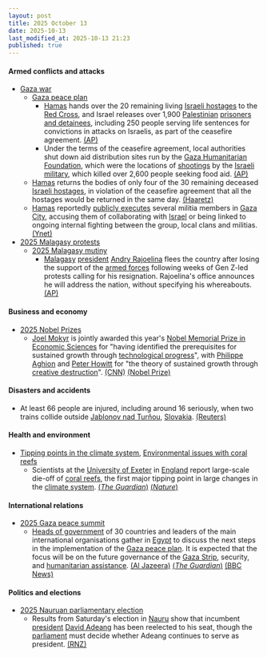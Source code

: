 ```yaml
---
layout: post
title: 2025 October 13
date: 2025-10-13
last_modified_at: 2025-10-13 21:23
published: true
---
```



#### Armed conflicts and attacks

* [Gaza war](https://en.wikipedia.org/wiki/Gaza_war "Gaza war")
  * [Gaza peace plan](https://en.wikipedia.org/wiki/Gaza_peace_plan "Gaza peace plan")
    * [Hamas](https://en.wikipedia.org/wiki/Hamas "Hamas") hands over the 20 remaining living [Israeli hostages](https://en.wikipedia.org/wiki/Gaza_war_hostage_crisis "Gaza war hostage crisis") to the [Red Cross](https://en.wikipedia.org/wiki/ICRC "ICRC"), and Israel releases over 1,900 [Palestinian](https://en.wikipedia.org/wiki/Palestinians "Palestinians") [prisoners and detainees](https://en.wikipedia.org/wiki/Palestinians_in_Israeli_custody "Palestinians in Israeli custody"), including 250 people serving life sentences for convictions in attacks on Israelis, as part of the ceasefire agreement. [(AP)](https://apnews.com/article/gaza-israel-hamas-hostages-ceasefire-10-13-2025-9e4921406e846189c90144609c1a9530)
    * Under the terms of the ceasefire agreement, local authorities shut down aid distribution sites run by the [Gaza Humanitarian Foundation](https://en.wikipedia.org/wiki/Gaza_Humanitarian_Foundation "Gaza Humanitarian Foundation"), which were the locations of [shootings](https://en.wikipedia.org/wiki/2025_Gaza_Strip_aid_distribution_killings "2025 Gaza Strip aid distribution killings") by the [Israeli military](https://en.wikipedia.org/wiki/Israeli_military "Israeli military"), which killed over 2,600 people seeking food aid. [(AP)](https://apnews.com/article/gaza-aid-group-us-israel-ceasefire-dec2aa4e5d33f58eca34bf21603176bc)
  * [Hamas](https://en.wikipedia.org/wiki/Hamas "Hamas") returns the bodies of only four of the 30 remaining deceased [Israeli hostages](https://en.wikipedia.org/wiki/Gaza_war_hostage_crisis "Gaza war hostage crisis"), in violation of the ceasefire agreement that all the hostages would be returned in the same day. [(Haaretz)](https://www.haaretz.com/israel-news/2025-10-13/ty-article/.premium/hamas-to-return-bodies-of-four-hostages-breaking-agreement-to-return-all-on-same-day/00000199-ddc1-d253-a3bd-ffcbe9d50000)
  * [Hamas](https://en.wikipedia.org/wiki/Hamas "Hamas") reportedly [publicly executes](https://en.wikipedia.org/wiki/Public_execution "Public execution") several militia members in [Gaza City](https://en.wikipedia.org/wiki/Gaza_City "Gaza City"), accusing them of collaborating with [Israel](https://en.wikipedia.org/wiki/Israel "Israel") or being linked to ongoing internal fighting between the group, local clans and militias. [(Ynet)](https://www.ynetnews.com/article/hjrx3hcale)
* [2025 Malagasy protests](https://en.wikipedia.org/wiki/2025_Malagasy_protests "2025 Malagasy protests")
  * [2025 Malagasy mutiny](https://en.wikipedia.org/wiki/2025_Malagasy_mutiny "2025 Malagasy mutiny")
    * [Malagasy](https://en.wikipedia.org/wiki/Madagascar "Madagascar") [president](https://en.wikipedia.org/wiki/President_of_Madagascar "President of Madagascar") [Andry Rajoelina](https://en.wikipedia.org/wiki/Andry_Rajoelina "Andry Rajoelina") flees the country after losing the support of the [armed forces](https://en.wikipedia.org/wiki/Madagascar_Armed_Forces "Madagascar Armed Forces") following weeks of Gen Z-led protests calling for his resignation. Rajoelina's office announces he will address the nation, without specifying his whereabouts. [(AP)](https://apnews.com/article/madagascar-coup-rajoelina-soldiers-military-africa-b17e7f78a6b0d4abf82a4a19a7a77a05)

#### Business and economy

* [2025 Nobel Prizes](https://en.wikipedia.org/wiki/2025_Nobel_Prizes "2025 Nobel Prizes")
  * [Joel Mokyr](https://en.wikipedia.org/wiki/Joel_Mokyr "Joel Mokyr") is jointly awarded this year's [Nobel Memorial Prize in Economic Sciences](https://en.wikipedia.org/wiki/Nobel_Memorial_Prize_in_Economic_Sciences "Nobel Memorial Prize in Economic Sciences") for "having identified the prerequisites for sustained growth through [technological progress](https://en.wikipedia.org/wiki/Technological_change "Technological change")", with [Philippe Aghion](https://en.wikipedia.org/wiki/Philippe_Aghion "Philippe Aghion") and [Peter Howitt](https://en.wikipedia.org/wiki/Peter_Howitt_%28economist%29 "Peter Howitt (economist)") for "the theory of sustained growth through [creative destruction](https://en.wikipedia.org/wiki/Creative_destruction "Creative destruction")". [(CNN)](https://edition.cnn.com/2025/10/13/business/nobel-prize-economics-winner-2025-intl) [(Nobel Prize)](https://www.nobelprize.org/prizes/economic-sciences/2025/press-release/)

#### Disasters and accidents

* At least 66 people are injured, including around 16 seriously, when two trains collide outside [Jablonov nad Turňou](https://en.wikipedia.org/wiki/Jablonov_nad_Tur%C5%88ou "Jablonov nad Turňou"), [Slovakia](https://en.wikipedia.org/wiki/Slovakia "Slovakia"). [(Reuters)](https://www.reuters.com/world/europe/least-20-injured-after-two-trains-slovakia-collide-2025-10-13/)

#### Health and environment

* [Tipping points in the climate system](https://en.wikipedia.org/wiki/Tipping_points_in_the_climate_system "Tipping points in the climate system"), [Environmental issues with coral reefs](https://en.wikipedia.org/wiki/Environmental_issues_with_coral_reefs "Environmental issues with coral reefs")
  * Scientists at the [University of Exeter](https://en.wikipedia.org/wiki/University_of_Exeter "University of Exeter") in [England](https://en.wikipedia.org/wiki/England "England") report large-scale die-off of [coral reefs](https://en.wikipedia.org/wiki/Coral_reef "Coral reef"), the first major tipping point in large changes in the [climate system](https://en.wikipedia.org/wiki/Climate_system "Climate system"). [(*The Guardian*)](https://www.theguardian.com/environment/2025/oct/13/coral-reefs-ice-sheets-amazon-rainforest-tipping-point-global-heating-scientists-report) [(*Nature*)](https://www.nature.com/articles/d41586-025-03316-w)

#### International relations

* [2025 Gaza peace summit](https://en.wikipedia.org/wiki/2025_Gaza_peace_summit "2025 Gaza peace summit")
  * [Heads of government](https://en.wikipedia.org/wiki/Head_of_government "Head of government") of 30 countries and leaders of the main international organisations gather in [Egypt](https://en.wikipedia.org/wiki/Egypt "Egypt") to discuss the next steps in the implementation of the [Gaza peace plan](https://en.wikipedia.org/wiki/Gaza_peace_plan "Gaza peace plan"). It is expected that the focus will be on the future governance of the [Gaza Strip](https://en.wikipedia.org/wiki/Gaza_Strip "Gaza Strip"), security, and [humanitarian assistance](https://en.wikipedia.org/wiki/Gaza_humanitarian_crisis "Gaza humanitarian crisis"). [(Al Jazeera)](https://www.aljazeera.com/news/liveblog/2025/10/13/live-israel-hamas-set-to-free-captives-trump-says-gaza-war-is-over) [(*The Guardian*)](https://www.theguardian.com/world/live/2025/oct/13/gaza-ceasefire-live-updates-israel-hostages-release-hamas-trump-middle-east) [(BBC News)](https://www.bbc.com/news/live/cx2r2z0gyp7t)

#### Politics and elections

* [2025 Nauruan parliamentary election](https://en.wikipedia.org/wiki/2025_Nauruan_parliamentary_election "2025 Nauruan parliamentary election")
  * Results from Saturday's election in [Nauru](https://en.wikipedia.org/wiki/Nauru "Nauru") show that incumbent [president](https://en.wikipedia.org/wiki/President_of_Nauru "President of Nauru") [David Adeang](https://en.wikipedia.org/wiki/David_Adeang "David Adeang") has been reelected to his seat, though the [parliament](https://en.wikipedia.org/wiki/Parliament_of_Nauru "Parliament of Nauru") must decide whether Adeang continues to serve as president. [(RNZ)](https://www.rnz.co.nz/international/pacific-news/575731/nauru-election-results-voters-elect-new-mps-and-reject-4-year-term-proposal)
